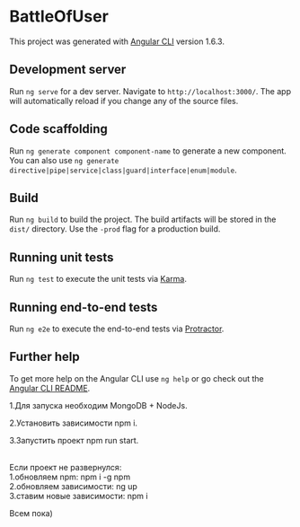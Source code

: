 # BattleOfUser

This project was generated with [Angular CLI](https://github.com/angular/angular-cli) version 1.6.3.

## Development server

Run `ng serve` for a dev server. Navigate to `http://localhost:3000/`. The app will automatically reload if you change any of the source files.

## Code scaffolding

Run `ng generate component component-name` to generate a new component. You can also use `ng generate directive|pipe|service|class|guard|interface|enum|module`.

## Build

Run `ng build` to build the project. The build artifacts will be stored in the `dist/` directory. Use the `-prod` flag for a production build.

## Running unit tests

Run `ng test` to execute the unit tests via [Karma](https://karma-runner.github.io).

## Running end-to-end tests

Run `ng e2e` to execute the end-to-end tests via [Protractor](http://www.protractortest.org/).

## Further help

To get more help on the Angular CLI use `ng help` or go check out the [Angular CLI README](https://github.com/angular/angular-cli/blob/master/README.md).


1.Для запуска необходим MongoDB + NodeJs.

2.Установить зависимости npm i.

3.Запустить проект npm run start.<br><br>

Если проект не развернулся:<br>
1.обновляем npm: npm i -g npm<br>
2.обновляем зависимости: ng up<br>
3.ставим новые зависимости: npm i<br>

Всем пока)
